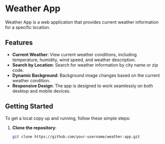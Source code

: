 # Weather App

Weather App is a web application that provides current weather information for a specific location.

## Features

- **Current Weather**: View current weather conditions, including temperature, humidity, wind speed, and weather description.
- **Search by Location**: Search for weather information by city name or zip code.
- **Dynamic Background**: Background image changes based on the current weather condition.
- **Responsive Design**: The app is designed to work seamlessly on both desktop and mobile devices.


## Getting Started

To get a local copy up and running, follow these simple steps:

1. **Clone the repository**:
   ```sh
   git clone https://github.com/your-username/weather-app.git
